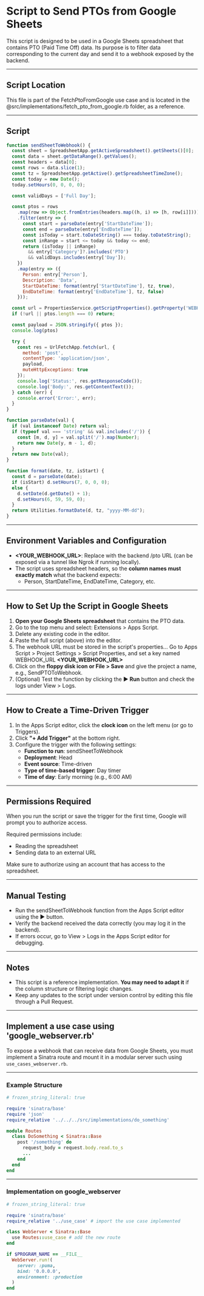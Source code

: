 # Script to Send PTOs from Google Sheets

This script is designed to be used in a Google Sheets spreadsheet that contains PTO (Paid Time Off) data. Its purpose is to filter data corresponding to the current day and send it to a webhook exposed by the backend.

---

## Script Location

This file is part of the FetchPtoFromGoogle use case and is located in the @src/implementations/fetch_pto_from_google.rb folder, as a reference. 

---

## Script

```javascript
function sendSheetToWebhook() {
  const sheet = SpreadsheetApp.getActiveSpreadsheet().getSheets()[0];
  const data = sheet.getDataRange().getValues();
  const headers = data[0];
  const rows = data.slice(1);
  const tz = SpreadsheetApp.getActive().getSpreadsheetTimeZone();
  const today = new Date();
  today.setHours(0, 0, 0, 0);

  const validDays = ['Full Day'];

  const ptos = rows
    .map(row => Object.fromEntries(headers.map((h, i) => [h, row[i]])))
    .filter(entry => {
      const start = parseDate(entry['StartDateTime']);
      const end = parseDate(entry['EndDateTime']);
      const isToday = start.toDateString() === today.toDateString();
      const inRange = start <= today && today <= end;
      return (isToday || inRange)
        && entry['Category']?.includes('PTO')
        && validDays.includes(entry['Day']);
    })
    .map(entry => ({
      Person: entry['Person'],
      Description: 'Data',
      StartDateTime: format(entry['StartDateTime'], tz, true),
      EndDateTime: format(entry['EndDateTime'], tz, false)
    }));

  const url = PropertiesService.getScriptProperties().getProperty('WEBHOOK_URL');
  if (!url || ptos.length === 0) return;

  const payload = JSON.stringify({ ptos });
  console.log(ptos)

  try {
    const res = UrlFetchApp.fetch(url, {
      method: 'post',
      contentType: 'application/json',
      payload,
      muteHttpExceptions: true
    });
    console.log('Status:', res.getResponseCode());
    console.log('Body:', res.getContentText());
  } catch (err) {
    console.error('Error:', err);
  }
}

function parseDate(val) {
  if (val instanceof Date) return val;
  if (typeof val === 'string' && val.includes('/')) {
    const [m, d, y] = val.split('/').map(Number);
    return new Date(y, m - 1, d);
  }
  return new Date(val);
}

function format(date, tz, isStart) {
  const d = parseDate(date);
  if (isStart) d.setHours(7, 0, 0, 0);
  else {
    d.setDate(d.getDate() + 1);
    d.setHours(6, 59, 59, 0);
  }
  return Utilities.formatDate(d, tz, "yyyy-MM-dd");
}
```

---

## Environment Variables and Configuration

- **<YOUR_WEBHOOK_URL>**: Replace with the backend /pto URL (can be exposed via a tunnel like Ngrok if running locally).
- The script uses spreadsheet headers, so the **column names must exactly match** what the backend expects:
  - Person, StartDateTime, EndDateTime, Category, etc.

---

## How to Set Up the Script in Google Sheets

1. **Open your Google Sheets spreadsheet** that contains the PTO data.
2. Go to the top menu and select: Extensions > Apps Script.
3. Delete any existing code in the editor.
4. Paste the full script (above) into the editor.
5. The webhook URL must be stored in the script's properties...
Go to Apps Script > Project Settings > Script Properties, and set a key named WEBHOOK_URL **<YOUR_WEBHOOK_URL>**
6. Click on the **floppy disk icon or File > Save** and give the project a name, e.g., SendPTOToWebhook.
7. (Optional) Test the function by clicking the **▶ Run** button and check the logs under View > Logs.

---

## How to Create a Time-Driven Trigger

1. In the Apps Script editor, click the **clock icon** on the left menu (or go to Triggers).
2. Click **"+ Add Trigger"** at the bottom right.
3. Configure the trigger with the following settings:
   - **Function to run**: sendSheetToWebhook
   - **Deployment**: Head
   - **Event source**: Time-driven
   - **Type of time-based trigger**: Day timer
   - **Time of day**: Early morning (e.g., 6:00 AM)

---

## Permissions Required

When you run the script or save the trigger for the first time, Google will prompt you to authorize access.

Required permissions include:

- Reading the spreadsheet
- Sending data to an external URL

Make sure to authorize using an account that has access to the spreadsheet.

---

## Manual Testing

- Run the sendSheetToWebhook function from the Apps Script editor using the ▶ button.
- Verify the backend received the data correctly (you may log it in the backend).
- If errors occur, go to View > Logs in the Apps Script editor for debugging.

---

## Notes

- This script is a reference implementation. **You may need to adapt it** if the column structure or filtering logic changes.
- Keep any updates to the script under version control by editing this file through a Pull Request.

---

## Implement a use case using 'google_webserver.rb'

To expose a webhook that can receive data from Google Sheets, you must implement a Sinatra route and mount it in a modular server such using `use_cases_webserver.rb`.

---

### Example Structure

```ruby
# frozen_string_literal: true

require 'sinatra/base'
require 'json'
require_relative '../../../src/implementations/do_something'

module Routes
  class DoSomething < Sinatra::Base
    post '/something' do
      request_body = request.body.read.to_s 
      ...
    end
  end
end

```
---

### Implementation on google_webserver

```ruby
# frozen_string_literal: true

require 'sinatra/base'
require_relative '../use_case' # import the use case implemented

class WebServer < Sinatra::Base
  use Routes::use_case # add the new route
end

if $PROGRAM_NAME == __FILE__
  WebServer.run!(
    server: :puma,
    bind: '0.0.0.0',
    environment: :production
  )
end

```

